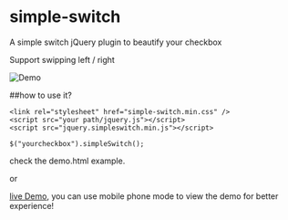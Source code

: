 # simple-switch
A simple switch jQuery plugin to beautify your checkbox

Support swipping left / right

![Demo](https://raw.githubusercontent.com/nelsonkuang/simple-switch/master/20160330111443.png) 

##how to use it?
```
<link rel="stylesheet" href="simple-switch.min.css" />
<script src="your path/jquery.js"></script>
<script src="jquery.simpleswitch.min.js"></script>
```
```
$("yourcheckbox").simpleSwitch();
```
check the demo.html example.

or

[live Demo](http://sandbox.runjs.cn/show/iel8tvl4), you can use mobile phone mode to view the demo for better experience!
